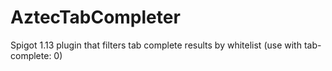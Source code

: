 # AztecTabCompleter
Spigot 1.13 plugin that filters tab complete results by whitelist (use with tab-complete: 0)
